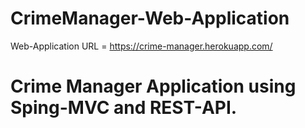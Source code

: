# CrimeManager-Web-Application

Web-Application URL = https://crime-manager.herokuapp.com/

# Crime Manager Application using Sping-MVC and REST-API.
